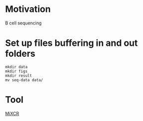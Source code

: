 # Motivation
B cell sequencing
# Set up files buffering in and out folders
```
mkdir data
mkdir figs
mkdir result
mv seq-data data/
```
# Tool
[MiXCR](https://mixcr.com/)
